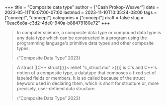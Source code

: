 +++
title = "Composite data type"
author = ["Cash Prokop-Weaver"]
date = 2023-05-11T10:07:00-07:00
lastmod = 2023-11-10T10:35:24-08:00
tags = ["concept", "concept"]
categories = ["concept"]
draft = false
slug = "0eac6e8a-c3d2-4de0-940a-b88479180e72"
+++

> In computer science, a composite data type or compound data type is any data type which can be constructed in a program using the programming language's primitive data types and other composite types.
>
> (“Composite Data Type” 2023)

<!--quoteend-->

> A struct [[C++ struct]({{< relref "c_struct.md" >}})] is C's and C++'s notion of a composite type, a datatype that composes a fixed set of labeled fields or members. It is so called because of the struct keyword used in declaring them, which is short for structure or, more precisely, user-defined data structure.
>
> (“Composite Data Type” 2023)

